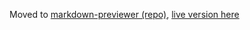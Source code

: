Moved to [markdown-previewer (repo)](https://github.com/LedaThemis/markdown-previewer), [live version here](https://ledathemis.github.io/markdown-previewer/)
